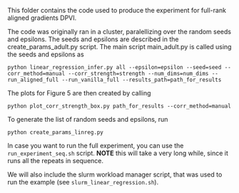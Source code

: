 This folder contains the code used to produce the experiment for full-rank aligned gradients DPVI.

The code was originally ran in a cluster, paralellizing over the random seeds and epsilons. The seeds and epsilons are described in the create_params_adult.py script. The main script main_adult.py is called using the seeds and epsilons as
```
python linear_regression_infer.py all --epsilon=epsilon --seed=seed --corr_method=manual --corr_strength=strength --num_dims=num_dims --run_aligned_full --run_vanilla_full --results_path=path_for_results
```

The plots for Figure 5 are then created by calling
```
python plot_corr_strength_box.py path_for_results --corr_method=manual
```

To generate the list of random seeds and epsilons, run
```
python create_params_linreg.py
```

In case you want to run the full experiment, you can use the `run_experiment_seq.sh` script. **NOTE** this will take a very long while, since it runs all the repeats in sequence.

We will also include the slurm workload manager script, that was used to run the example (see `slurm_linear_regression.sh`).
